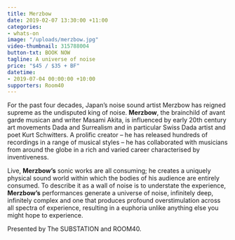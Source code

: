```yaml
---
title: Merzbow
date: 2019-02-07 13:30:00 +11:00
categories:
- whats-on
image: "/uploads/merzbow.jpg"
video-thumbnail: 315788004
button-txt: BOOK NOW
tagline: A universe of noise
price: "$45 / $35 + BF"
datetime:
- 2019-07-04 00:00:00 +10:00
supporters: Room40
---
```


For the past four decades, Japan’s noise sound artist Merzbow has reigned supreme as the undisputed king of noise. **Merzbow**, the brainchild of avant garde musican and writer Masami Akita, is influenced by early 20th century art movements Dada and Surrealism and in particular Swiss Dada artist and poet Kurt Schwitters. A prolific creator – he has released hundreds of recordings in a range of musical styles – he has collaborated with musicians from around the globe in a rich and varied career characterised by inventiveness. 

Live, **Merzbow’s** sonic works are all consuming; he creates a uniquely physical sound world within which the bodies of his audience are entirely consumed. To describe it as a wall of noise is to understate the experience, **Merzbow’s** performances generate a universe of noise, infinitely deep, infinitely complex and one that produces profound overstimulation across all spectra of experience, resulting in a euphoria unlike anything else you might hope to experience.


Presented by The SUBSTATION and ROOM40.
